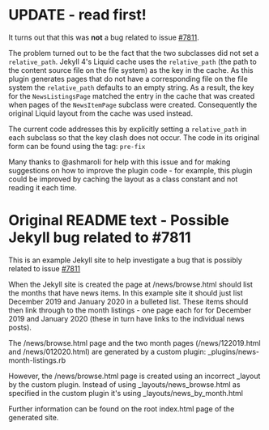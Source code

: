 # UPDATE - read first!

It turns out that this was **not** a bug related to issue [#7811](https://github.com/jekyll/jekyll/issues/7811).

The problem turned out to be the fact that the two subclasses did not set a `relative_path`. Jekyll 4's Liquid cache uses the `relative_path` (the path to the content source file on the file system) as the key in the cache. As this plugin generates pages that do not have a corresponding file on the file system the `relative_path` defaults to an empty string. As a result, the key for the `NewsListingsPage` matched the entry in the cache that was created when pages of the `NewsItemPage` subclass were created. Consequently the original Liquid layout from the cache was used instead.

The current code addresses this by explicitly setting a `relative_path` in each subclass so that the key clash does not occur. The code in its original form can be found using the tag: `pre-fix`

Many thanks to @ashmaroli for help with this issue and for making suggestions on how to improve the plugin code - for example, this plugin could be improved by caching the layout as a class constant and not reading it each time.


# Original README text - Possible Jekyll bug related to #7811

This is an example Jekyll site to help investigate a bug that is possibly related to issue [#7811](https://github.com/jekyll/jekyll/issues/7811)

When the Jekyll site is created the page at /news/browse.html should list the months that have news items. In this example site it should just list December 2019 and January 2020 in a bulleted list. These items should then link through to the month listings - one page each for for December 2019 and January 2020 (these in turn have links to the individual news posts).

The /news/browse.html page and the two month pages (/news/122019.html and /news/012020.html) are generated by a custom plugin: _plugins/news-month-listings.rb

However, the /news/browse.html page is created using an incorrect _layout by the custom plugin. Instead of using _layouts/news_browse.html as specified in the custom plugin it's using _layouts/news_by_month.html

Further information can be found on the root index.html page of the generated site.
